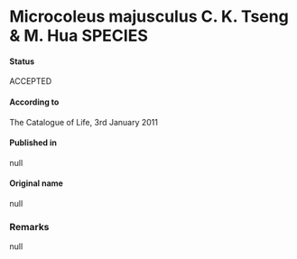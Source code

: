Microcoleus majusculus C. K. Tseng & M. Hua SPECIES
=======

#### Status
ACCEPTED

#### According to
The Catalogue of Life, 3rd January 2011

#### Published in
null

#### Original name
null

### Remarks
null